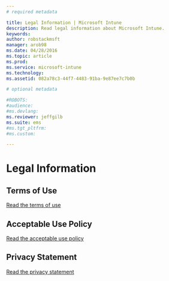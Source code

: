 ```yaml
---
# required metadata

title: Legal Information | Microsoft Intune
description: Read legal information about Microsoft Intune.
keywords:
author: robstackmsft
manager: arob98
ms.date: 04/28/2016
ms.topic: article
ms.prod:
ms.service: microsoft-intune
ms.technology:
ms.assetid: 082a78c3-44f7-4483-91ba-9e87ee7c7b0b

# optional metadata

#ROBOTS:
#audience:
#ms.devlang:
ms.reviewer: jeffgilb
ms.suite: ems
#ms.tgt_pltfrm:
#ms.custom:

---
```


# Legal Information

## Terms of Use
[Read the terms of use](terms-of-use.md)

## Acceptable Use Policy
[Read the acceptable use policy](acceptable-use-policy-for-microsoft-intune.md)

## Privacy Statement
[Read the privacy statement](privacy-statement.md)
